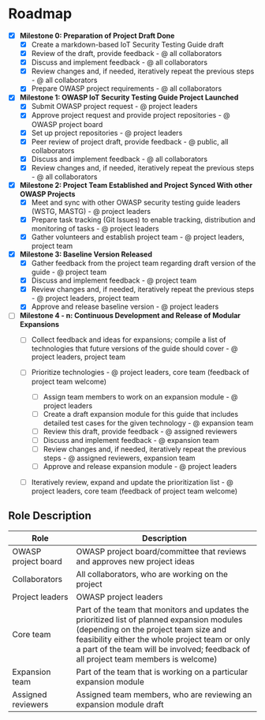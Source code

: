 # Roadmap

- [x] **Milestone 0: Preparation of Project Draft Done**
  - [x] Create a markdown-based IoT Security Testing Guide draft
  - [x] Review of the draft, provide feedback - @ all collaborators
  - [x] Discuss and implement feedback - @ all collaborators
  - [x] Review changes and, if needed, iteratively repeat the previous steps - @ all collaborators
  - [x] Prepare OWASP project requirements - @ all collaborators
- [x] **Milestone 1: OWASP IoT Security Testing Guide Project Launched**
  - [x] Submit OWASP project request - @ project leaders
  - [x] Approve project request and provide project repositories - @ OWASP project board
  - [x] Set up project repositories - @ project leaders
  - [x] Peer review of project draft, provide feedback - @ public, all collaborators
  - [x] Discuss and implement feedback - @ all collaborators
  - [x] Review changes and, if needed, iteratively repeat the previous steps - @ all collaborators
- [x] **Milestone 2: Project Team Established and Project Synced With other OWASP Projects**
  - [x] Meet and sync with other OWASP security testing guide leaders (WSTG, MASTG) - @ project leaders
  - [x] Prepare task tracking (Git Issues) to enable tracking, distribution and monitoring of tasks - @ project leaders
  - [x] Gather volunteers and establish project team - @ project leaders, project team
- [x] **Milestone 3: Baseline Version Released**
  - [x] Gather feedback from the project team regarding draft version of the guide - @ project team
  - [x] Discuss and implement feedback - @ project team
  - [x] Review changes and, if needed, iteratively repeat the previous steps - @ project leaders, project team
  - [x] Approve and release baseline version - @ project leaders
- [ ] **Milestone 4 - n: Continuous Development and Release of Modular Expansions**
  - [ ] Collect feedback and ideas for expansions; compile a list of technologies that future versions of the guide should cover - @ project leaders, project team
  - [ ] Prioritize technologies - @ project leaders, core team (feedback of project team welcome)
    - [ ] Assign team members to work on an expansion module - @ project leaders
    - [ ] Create a draft expansion module for this guide that includes detailed test cases for the given technology - @ expansion team
    - [ ] Review this draft, provide feedback - @ assigned reviewers
    - [ ] Discuss and implement feedback - @ expansion team
    - [ ] Review changes and, if needed, iteratively repeat the previous steps - @ assigned reviewers, expansion team
    - [ ] Approve and release expansion module - @ project leaders

  - [ ] Iteratively review, expand and update the prioritization list - @ project leaders, core team (feedback of project team welcome)




## Role Description

| Role                | Description                                                  |
| ------------------- | ------------------------------------------------------------ |
| OWASP project board | OWASP project board/committee that reviews and approves new project ideas |
| Collaborators       | All collaborators, who are working on the project            |
| Project leaders     | OWASP project leaders                                        |
| Core team           | Part of the team that monitors and updates the prioritized list of planned expansion modules<br />(depending on the project team size and feasibility either the whole project team or only a part of the team will be involved; feedback of all project team members is welcome) |
| Expansion team      | Part of the team that is working on a particular expansion module |
| Assigned reviewers  | Assigned team members, who are reviewing an expansion module draft |
